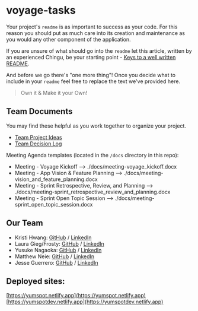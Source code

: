 # voyage-tasks

Your project's `readme` is as important to success as your code. For
this reason you should put as much care into its creation and maintenance
as you would any other component of the application.

If you are unsure of what should go into the `readme` let this article,
written by an experienced Chingu, be your starting point -
[Keys to a well written README](https://tinyurl.com/yk3wubft).

And before we go there's "one more thing"! Once you decide what to include
in your `readme` feel free to replace the text we've provided here.

> Own it & Make it your Own!

## Team Documents

You may find these helpful as you work together to organize your project.

- [Team Project Ideas](./docs/team_project_ideas.md)
- [Team Decision Log](./docs/team_decision_log.md)

Meeting Agenda templates (located in the `/docs` directory in this repo):

- Meeting - Voyage Kickoff --> ./docs/meeting-voyage_kickoff.docx
- Meeting - App Vision & Feature Planning --> ./docs/meeting-vision_and_feature_planning.docx
- Meeting - Sprint Retrospective, Review, and Planning --> ./docs/meeting-sprint_retrospective_review_and_planning.docx
- Meeting - Sprint Open Topic Session --> ./docs/meeting-sprint_open_topic_session.docx

## Our Team

- Kristi Hwang: [GitHub](https://github.com/kristi-h) / [LinkedIn](https://linkedin.com/in/liaccountname)
- Laura Gieg/Frosty: [GitHub](https://github.com/frosty8104∂) / [LinkedIn](https://www.linkedin.com/in/laura-gieg-web-designer-developer/)
- Yusuke Nagaoka: [GitHub](https://github.com/yusuken1121) / [LinkedIn](https://www.linkedin.com/in/yusuke-nagaoka)
- Matthew Neie: [GitHub](https://github.com/MatthewNeie) / [LinkedIn](https://linkedin.com/in/matthew-neie)
- Jesse Guerrero: [GitHub](https://github.com/arositen) / [LinkedIn](https://www.linkedin.com/in/jesse-guerrero-38628613b/)

## Deployed sites:

[https://yumspot.netlify.app](https://yumspot.netlify.app)  
[https://yumspotdev.netlify.app](https://yumspotdev.netlify.app)
